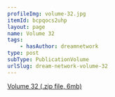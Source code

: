 ```yaml
---
profileImg: volume-32.jpg
itemId: bcpqocs2uhp
layout: page
name: Volume 32
tags:
    - hasAuthor: dreamnetwork
type: post
subType: PublicationVolume
urlSlug: dream-network-volume-32
---
```


<a href="../files/Volume_32.zip" download>Volume 32 (.zip file, 6mb)</a>
